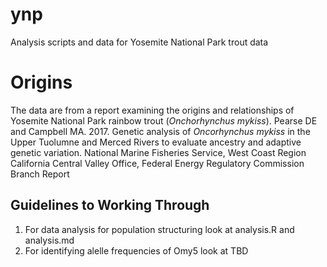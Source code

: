 # ynp
Analysis scripts and data for Yosemite National Park trout data

# Origins
The data are from a report examining the origins and relationships of Yosemite National Park rainbow trout (_Onchorhynchus mykiss_). 
Pearse DE and Campbell MA. 2017. Genetic analysis of _Oncorhynchus mykiss_ in the Upper Tuolumne and Merced Rivers to evaluate ancestry and adaptive genetic variation. National Marine Fisheries Service, West Coast Region California Central Valley Office, Federal Energy Regulatory Commission Branch Report

## Guidelines to Working Through
1. For data analysis for population structuring look at analysis.R and analysis.md
2. For identifying alelle frequencies of Omy5 look at TBD
